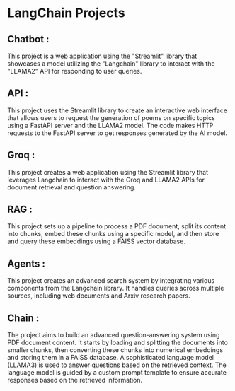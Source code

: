 # LangChain Projects
## Chatbot : 
This project is a web application using the "Streamlit" library that showcases a model utilizing the "Langchain" library to interact with the "LLAMA2" API for responding to user queries.
## API :
This project uses the Streamlit library to create an interactive web interface that allows users to request the generation of poems on specific topics using a FastAPI server and the LLAMA2 model. The code makes HTTP requests to the FastAPI server to get responses generated by the AI model.
## Groq :
This project creates a web application using the Streamlit library that leverages Langchain to interact with the Groq and LLAMA2 APIs for document retrieval and question answering.
## RAG : 
This project sets up a pipeline to process a PDF document, split its content into chunks, embed these chunks using a specific model, and then store and query these embeddings using a FAISS vector database.
## Agents : 
This project creates an advanced search system by integrating various components from the Langchain library. It handles queries across multiple sources, including web documents and Arxiv research papers. 
## Chain : 
The project aims to build an advanced question-answering system using PDF document content. It starts by loading and splitting the documents into smaller chunks, then converting these chunks into numerical embeddings and storing them in a FAISS database. A sophisticated language model (LLAMA3) is used to answer questions based on the retrieved context. The language model is guided by a custom prompt template to ensure accurate responses based on the retrieved information.


